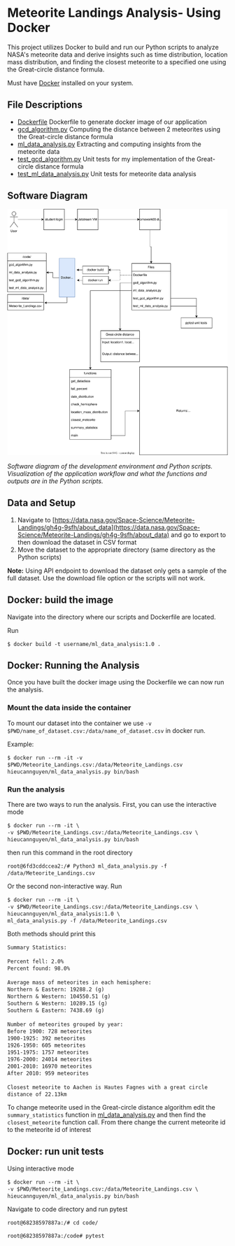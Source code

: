 # Meteorite Landings Analysis- Using Docker
This project utilizes Docker to build and run our Python scripts to analyze NASA's meteorite data and derive insights such as time distribution, location mass distribution, and finding the closest meteorite to a specified one using the Great-circle distance formula. 

Must have [Docker](https://docs.docker.com/get-docker/) installed on your system.
## File Descriptions
- [Dockerfile](Dockerfile) Dockerfile to generate docker image of our application
- [gcd_algorithm.py](gcd_algorithm.py) Computing the distance between 2 meteorites using the Great-circle distance formula
- [ml_data_analysis.py](ml_data_analysis.py) Extracting and computing insights from the meteorite data
- [test_gcd_algorithm.py](test_gcd_algorithm.py) Unit tests for my implementation of the Great-circle distance formula
- [test_ml_data_analysis.py](test_ml_data_analysis.py) Unit tests for meteorite data analysis

## Software Diagram
![image](coe332_hw3_diagram.svg)

*Software diagram of the development environment and Python scripts. Visualization of the application workflow and what the functions and outputs are in the Python scripts.*

## Data and Setup
1. Navigate to [https://data.nasa.gov/Space-Science/Meteorite-Landings/gh4g-9sfh/about_data](https://data.nasa.gov/Space-Science/Meteorite-Landings/gh4g-9sfh/about_data) and go to export to then download the dataset in CSV format
2. Move the dataset to the appropriate directory (same directory as the Python scripts)

**Note:** Using API endpoint to download the dataset only gets a sample of the full dataset. Use the download file option or the scripts will not work. 

## Docker: build the image
Navigate into the directory where our scripts and Dockerfile are located.

Run 
~~~
$ docker build -t username/ml_data_analysis:1.0 .
~~~

## Docker: Running the Analysis
Once you have built the docker image using the Dockerfile we can now run the analysis.

### Mount the data inside the container
To mount our dataset into the container we use `-v $PWD/name_of_dataset.csv:/data/name_of_dataset.csv` in docker run.

Example:
~~~
$ docker run --rm -it -v $PWD/Meteorite_Landings.csv:/data/Meteorite_Landings.csv hieucannguyen/ml_data_analysis.py bin/bash
~~~

### Run the analysis
There are two ways to run the analysis. First, you can use the interactive mode
~~~
$ docker run --rm -it \
-v $PWD/Meteorite_Landings.csv:/data/Meteorite_Landings.csv \
hieucannguyen/ml_data_analysis.py bin/bash
~~~
then run this command in the root directory
~~~
root@6fd3cddccea2:/# Python3 ml_data_analysis.py -f /data/Meteorite_Landings.csv
~~~

Or the second non-interactive way. Run
~~~
$ docker run --rm -it \
-v $PWD/Meteorite_Landings.csv:/data/Meteorite_Landings.csv \
hieucannguyen/ml_data_analysis:1.0 \
ml_data_analysis.py -f /data/Meteorite_Landings.csv
~~~

Both methods should print this
~~~
Summary Statistics:

Percent fell: 2.0%
Percent found: 98.0%

Average mass of meteorites in each hemisphere:
Northern & Eastern: 19288.2 (g)
Northern & Western: 104550.51 (g)
Southern & Western: 10289.15 (g)
Southern & Eastern: 7438.69 (g)

Number of meteorites grouped by year:
Before 1900: 728 meteorites
1900-1925: 392 meteorites
1926-1950: 605 meteorites
1951-1975: 1757 meteorites
1976-2000: 24014 meteorites
2001-2010: 16970 meteorites
After 2010: 959 meteorites

Closest meteorite to Aachen is Hautes Fagnes with a great circle distance of 22.13km
~~~

To change meteorite used in the Great-circle distance algorithm edit the `summary_statistics` function in [ml_data_analysis.py](ml_data_analysis.py) and then
find the `closest_meteorite` function call. From there change the current meteorite id to the meteorite id of interest

## Docker: run unit tests
Using interactive mode
~~~
$ docker run --rm -it \
-v $PWD/Meteorite_Landings.csv:/data/Meteorite_Landings.csv \
hieucannguyen/ml_data_analysis.py bin/bash
~~~

Navigate to code directory and run pytest
~~~
root@68238597887a:/# cd code/
~~~
~~~
root@68238597887a:/code# pytest
~~~

